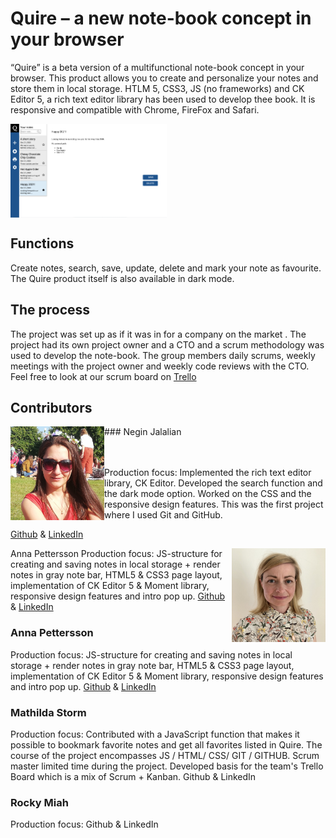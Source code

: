 # Quire – a new note-book concept in your browser

“Quire” is a beta version of a multifunctional note-book concept in your browser. This product allows you to create and personalize your notes and store them in local storage. 
HTLM 5, CSS3, JS (no frameworks) and CK Editor 5, a rich text editor library has been used to develop thee book. It  is  responsive and compatible with Chrome, FireFox and Safari.


<img src="img/github/desktop_view.png" width="250px" height="150px" align="center" >


## Functions
Create notes, search, save, update, delete and mark your note as favourite.
The Quire product itself is also available in dark mode.   



## The process
The project was set up as if it was in for a company on the market . The project had its own project owner and a CTO and a scrum methodology was used to develop the note-book. The group members daily scrums, weekly meetings with the project owner and weekly code reviews with the CTO. Feel free to look at our scrum board on [Trello](https://trello.com/b/88BX5SUp/team-template)




## Contributors

<img src="img/github/negin.jpg" width="150px" height="150px" align="left" padding="20px">
### Negin Jalalian

<br>
<br>
<br>



Production focus:  Implemented the  rich text editor library, CK Editor.  Developed  the  search function and the dark mode option. Worked on the CSS and the  responsive design features. This was  the first project where I used Git and GitHub. 

[Github](https://github.com/negin1) & [LinkedIn](https://www.linkedin.com/in/negin-jalalian-68324824/)


<img src="img/github/anna.png" width="150px" height="150px" align="right" padding="60px">



Anna Pettersson
Production focus: JS-structure for creating and saving notes in local storage + render notes in gray note bar, HTML5 & CSS3 page layout, implementation of CK Editor 5 & Moment library, responsive design features and intro pop up. 
[Github](https://github.com/bannanaz) & [LinkedIn](https://www.linkedin.com/in/anlepet/)
### Anna Pettersson
Production focus: JS-structure for creating and saving notes in local storage + render notes in gray note bar, HTML5 & CSS3 page layout, implementation of CK Editor 5 & Moment library, responsive design features and intro pop up. 
[Github](https://github.com/bannanaz) & [LinkedIn](https://www.linkedin.com/in/anlepet/)


### Mathilda Storm
Production focus: Contributed with a JavaScript function that makes it possible to bookmark favorite notes and get all favorites listed in Quire. The course of the project encompasses JS / HTML/ CSS/ GIT / GITHUB. Scrum master limited time during the project. Developed basis for the team's Trello Board which is a mix of Scrum + Kanban. 
Github & LinkedIn


### Rocky Miah
Production focus: 
Github & LinkedIn

